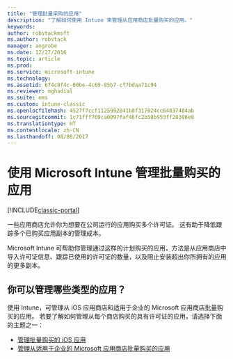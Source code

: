 ```yaml
---
title: "管理批量采购的应用"
description: "了解如何使用 Intune 来管理从应用商店批量购买的应用。"
keywords: 
author: robstackmsft
ms.author: robstack
manager: angrobe
ms.date: 12/27/2016
ms.topic: article
ms.prod: 
ms.service: microsoft-intune
ms.technology: 
ms.assetid: 674c8f4c-00be-4c69-85b7-cf7bdaa71c94
ms.reviewer: mghadial
ms.suite: ems
ms.custom: intune-classic
ms.openlocfilehash: 4527f7ccf1125992841b8f317024cc64837484ab
ms.sourcegitcommit: 1c71fff769ca0097faf46fc2b58b953ff28386e8
ms.translationtype: HT
ms.contentlocale: zh-CN
ms.lasthandoff: 08/08/2017
---
```

# <a name="manage-volume-purchased-apps-using-microsoft-intune"></a>使用 Microsoft Intune 管理批量购买的应用

[!INCLUDE[classic-portal](../includes/classic-portal.md)]

一些应用商店允许你为想要在公司运行的应用购买多个许可证。 这有助于降低跟踪多个已购买应用副本的管理成本。

Microsoft Intune 可帮助你管理通过这样的计划购买的应用，方法是从应用商店中导入许可证信息、跟踪已使用的许可证的数量，以及阻止安装超出你所拥有的应用的更多副本。

## <a name="which-types-of-apps-can-you-manage"></a>你可以管理哪些类型的应用？

使用 Intune，可管理从 iOS 应用商店和适用于企业的 Microsoft 应用商店批量购买的应用。
若要了解如何管理从每个商店购买的具有许可证的应用，请选择下面的主题之一：

- [管理批量购买的 iOS 应用](manage-ios-apps-you-purchased-through-a-volume-purchase-program-with-microsoft-intune.md)
- [管理从适用于企业的 Microsoft 应用商店批量购买的应用](manage-apps-you-purchased-from-the-windows-store-for-business-with-microsoft-intune.md)
